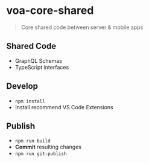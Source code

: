 # voa-core-shared
> Core shared code between server & mobile apps

## Shared Code
- GraphQL Schemas
- TypeScript interfaces

## Develop
- `npm install`
- Install recommend VS Code Extensions

## Publish
- `npm run build`
- **Commit** resulting changes
- `npm run git-publish`